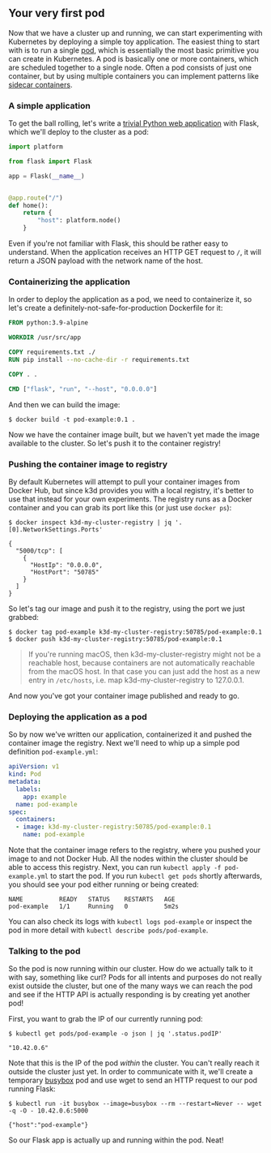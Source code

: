 ## Your very first pod

Now that we have a cluster up and running, we can start experimenting with Kubernetes by deploying a simple toy application. The easiest thing to start with is to run a single [pod](https://kubernetes.io/docs/concepts/workloads/pods/), which is essentially the most basic primitive you can create in Kubernetes. A pod is basically one or more containers, which are scheduled together to a single node. Often a pod consists of just one container, but by using multiple containers you can implement patterns like [sidecar containers](https://docs.microsoft.com/en-us/azure/architecture/patterns/sidecar).

### A simple application

To get the ball rolling, let's write a [trivial Python web application](/app/app.py) with Flask, which we'll deploy to the cluster as a pod:

```python
import platform

from flask import Flask

app = Flask(__name__)


@app.route("/")
def home():
    return {
        "host": platform.node()
    }
```

Even if you're not familiar with Flask, this should be rather easy to understand. When the application receives an HTTP GET request to `/`, it will return a JSON payload with the network name of the host.

### Containerizing the application

In order to deploy the application as a pod, we need to containerize it, so let's create a definitely-not-safe-for-production Dockerfile for it:

```dockerfile
FROM python:3.9-alpine

WORKDIR /usr/src/app

COPY requirements.txt ./
RUN pip install --no-cache-dir -r requirements.txt

COPY . .

CMD ["flask", "run", "--host", "0.0.0.0"]
```

And then we can build the image:

```shell
$ docker build -t pod-example:0.1 .
```

Now we have the container image built, but we haven't yet made the image available to the cluster. So let's push it to the container registry!

### Pushing the container image to registry

By default Kubernetes will attempt to pull your container images from Docker Hub, but since k3d provides you with a local registry, it's better to use that instead for your own experiments. The registry runs as a Docker container and you can grab its port like this (or just use `docker ps`):

```shell
$ docker inspect k3d-my-cluster-registry | jq '.[0].NetworkSettings.Ports'

{
  "5000/tcp": [
    {
      "HostIp": "0.0.0.0",
      "HostPort": "50785"
    }
  ]
}
```

So let's tag our image and push it to the registry, using the port we just grabbed:

```shell
$ docker tag pod-example k3d-my-cluster-registry:50785/pod-example:0.1
$ docker push k3d-my-cluster-registry:50785/pod-example:0.1
```

> If you're running macOS, then k3d-my-cluster-registry might not be a reachable host, because containers are not automatically reachable from the macOS host. In that case you can just add the host as a new entry in  `/etc/hosts`, i.e. map k3d-my-cluster-registry to 127.0.0.1.

And now you've got your container image published and ready to go.

### Deploying the application as a pod

So by now we've written our application, containerized it and pushed the container image the registry. Next we'll need to whip up a simple pod definition `pod-example.yml`:

```yaml
apiVersion: v1
kind: Pod
metadata:
  labels:
    app: example
  name: pod-example
spec:
  containers:
  - image: k3d-my-cluster-registry:50785/pod-example:0.1
    name: pod-example
```

Note that the container image refers to the registry, where you pushed your image to and not Docker Hub. All the nodes within the cluster should be able to access this registry. Next, you can run `kubectl apply -f pod-example.yml` to start the pod. If you run `kubectl get pods` shortly afterwards, you should see your pod either running or being created:

```
NAME          READY   STATUS    RESTARTS   AGE
pod-example   1/1     Running   0          5m2s
```

You can also check its logs with `kubectl logs pod-example` or inspect the pod in more detail with `kubectl describe pods/pod-example`.

### Talking to the pod

So the pod is now running within our cluster. How do we actually talk to it with say, something like curl? Pods for all intents and purposes do not really exist outside the cluster, but one of the many ways we can reach the pod and see if the HTTP API is actually responding is by creating yet another pod!

First, you want to grab the IP of our currently running pod:

```shell
$ kubectl get pods/pod-example -o json | jq '.status.podIP'

"10.42.0.6"
```

Note that this is the IP of the pod _within_ the cluster. You can't really reach it outside the cluster just yet. In order to communicate with it, we'll create a temporary [busybox](https://en.wikipedia.org/wiki/BusyBox) pod and use wget to send an HTTP request to our pod running Flask:

```shell
$ kubectl run -it busybox --image=busybox --rm --restart=Never -- wget -q -O - 10.42.0.6:5000

{"host":"pod-example"}
```

So our Flask app is actually up and running within the pod. Neat!
